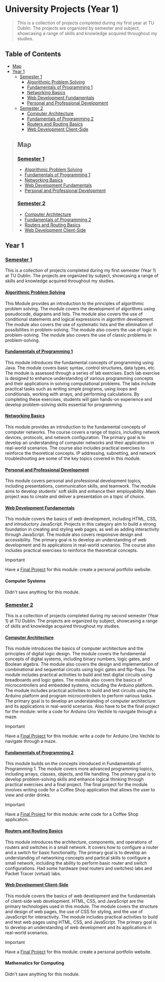 # University Projects (Year 1)

> This is a collection of projects completed during my first year at TU Dublin. The projects are organized by semester and subject, showcasing a range of skills and knowledge acquired throughout my studies.

## Table of Contents

- [Map](#map)
- [Year 1](#year-1)
  - [Semester 1](#semester-1)
    - [Algorithmic Problem Solving](#algorithmic-problem-solving)
    - [Fundamentals of Programming 1](#fundamentals-of-programming-1)
    - [Networking Basics](#networking-basics)
    - [Web Development Fundamentals](#web-development-fundamentals)
    - [Personal and Professional Development](#personal-and-professional-development)
  - [Semester 2](#semester-2)
    - [Computer Architecture](#computer-architecture)
    - [Fundamentals of Programming 2](#fundamentals-of-programming-2)
    - [Routers and Routing Basics](#routers-and-routing-basics)
    - [Web Development Client-Side](#web-development-client-side)

> ## Map
>
> ### [Semester 1](/Year1/Sem1/)
> - [Algorithmic Problem Solving](/Year1/Sem1/Algorithmic%20Problem%20Solving)
> - [Fundamentals of Programming 1](/Year1/Sem1/Fundamentals%20of%20Programming%201)
> - [Networking Basics](/Year1/Sem1/Networking%20Basics)
> - [Web Development Fundamentals](/Year1/Sem1/Web%20Development%20Fundamentals)
> - [Personal and Professional Development](/Year1/Sem1/Personal%20and%20Professional%20Development)
>
> ### [Semester 2](/Year1/Sem2/)
> - [Computer Architecture](/Year1/Sem2/Computer%20Achitecture)
> - [Fundamentals of Programming 2](/Year1/Sem2/Fundamentals%20of%20Programming%202)
> - [Routers and Routing Basics](/Year1/Sem2/Routers%20and%20Routing%20Basics)
> - [Web Development Client-Side](/Year1/Sem2/Web%20Development%20Client-Side)

## Year 1

### [Semester 1](Sem1)

This is a collection of projects completed during my first semester (Year 1) at TU Dublin. The projects are organized by subject, showcasing a range of skills and knowledge acquired throughout my studies.

#### [Algorithmic Problem Solving](Sem1/Algorithmic%20Problem%20Solving)

This Module provides an introduction to the principles of algorithmic problem solving. The module covers the development of algorithms using pseudocode, diagrams and lists. The module also covers the use of conditional statements and logical expressions in algorithm development. The module also covers the use of systematic lists and the elimination of possibilities in problem-solving. The module also covers the use of logic in problem-solving. The module also covers the use of classic problems in problem-solving.

#### [Fundamentals of Programming 1](Sem1/Fundamentals%20of%20Programming%201)

This module introduces the fundamental concepts of programming using Java. The module covers basic syntax, control structures, data types, etc. The module is assessed through a series of lab exercises. Each lab exercise is designed to enhance understanding of various programming concepts and their applications in solving computational problems. The labs include practical tasks such as writing simple programs, using loops and conditionals, working with arrays, and performing calculations. By completing these exercises, students will gain hands-on experience and develop problem-solving skills essential for programming.

#### [Networking Basics](Sem1/Networking%20Basics)

This module provides an introduction to the fundamental concepts of computer networks. The course covers a range of topics, including network devices, protocols, and network configuration. The primary goal is to develop an understanding of computer networks and their applications in real-world scenarios. The course also includes practical exercises to reinforce the theoretical concepts. IP addressing, subnetting, and network troubleshooting are some of the key topics covered in this module.

#### [Personal and Professional Development](Sem1/Personal%20and%20Professional%20Development)

This module covers personal and professional development topics, including presentations, communication skills, and teamwork. The module aims to develop students' soft skills and enhance their employability. Main project was to create and deliver a presentation on a topic of choice.

#### [Web Development Fundamentals](Sem1/Web%20Development%20Fundamentals)

This module covers the basics of web development, including HTML, CSS, and introductory JavaScript. Projects in this category aim to build a strong foundation in creating and styling web pages, as well as adding interactivity through JavaScript. The module also covers responsive design and accessibility. The primary goal is to develop an understanding of web development and its applications in real-world scenarios. The course also includes practical exercises to reinforce the theoretical concepts.

> [!IMPORTANT]
> Have a [Final Project](Sem1/Web%20Development%20Fundamentals/README.md#final-project) for this module: create a personal portfolio website.

#### Computer Systems

Didn't save anything for this module.

### [Semester 2](Sem2)

This is a collection of projects completed during my second semester (Year 1) at TU Dublin. The projects are organized by subject, showcasing a range of skills and knowledge acquired throughout my studies.

#### [Computer Architecture](Sem2/Computer%20Achitecture)

This module introduces the basics of computer architecture and the principles of digital logic design. The module covers the fundamental concepts of digital systems, including binary numbers, logic gates, and Boolean algebra. The module also covers the design and implementation of combinational and sequential circuits using logic gates and flip-flops. The module includes practical activities to build and test digital circuits using breadboards and logic gates. The module also covers the basics of microcontrollers and embedded systems, including the Arduino platform. The module includes practical activities to build and test circuits using the Arduino platform and program microcontrollers to perform various tasks. The primary goal is to develop an understanding of computer architecture and its applications in real-world scenarios. Also have to be the final project for the module: write a code for Arduino Uno Vechile to navigate through a maze.

> [!IMPORTANT]
> Have a [Final Project](Sem2/Computer%20Achitecture/README.md#final-project) for this module: write a code for Arduino Uno Vechile to navigate through a maze.

#### [Fundamentals of Programming 2](Sem2/Fundamentals%20of%20Programming%202)

This module builds on the concepts introduced in Fundamentals of Programming 1. The module covers more advanced programming topics, including arrays, classes, objects, and file handling. The primary goal is to develop problem-solving skills and enhance logical thinking through practical exercises and a final project. The final project for the module involves writing code for a Coffee Shop application that allows the user to view and order drinks.

> [!IMPORTANT]
> Have a [Final Project](Sem2/Fundamentals%20of%20Programming%202/README.md#final-project) for this module: write code for a Coffee Shop application.

#### [Routers and Routing Basics](Sem2/Routers%20and%20Routing%20Basics)

This module introduces the architecture, components, and operations of routers and switches in a small network. It covers how to configure a router and a switch for basic functionality. The primary goal is to develop an understanding of networking concepts and partical skills to configure a small network, including the ability to perform basic router and switch configurations. Had some hardware (real routers and switches) labs and Packet Tracer (virtual) labs.

#### [Web Development Client-Side](Sem2/Web%20Development%20Client-Side)

This module covers the basics of web development and the fundamentals of client-side web development. HTML, CSS, and JavaScript are the primary technologies used in this module. The module covers the structure and design of web pages, the use of CSS for styling, and the use of JavaScript for interactivity. The module includes practical activities to build and test web pages using HTML, CSS, and JavaScript. The primary goal is to develop an understanding of web development and its applications in real-world scenarios.

> [!IMPORTANT]
> Have a [Final Project](Sem2/Web%20Development%20Client-Side/README.md#final-project) for this module: create a personal portfolio website.

#### Mathematics for Computing

Didn't save anything for this module.
